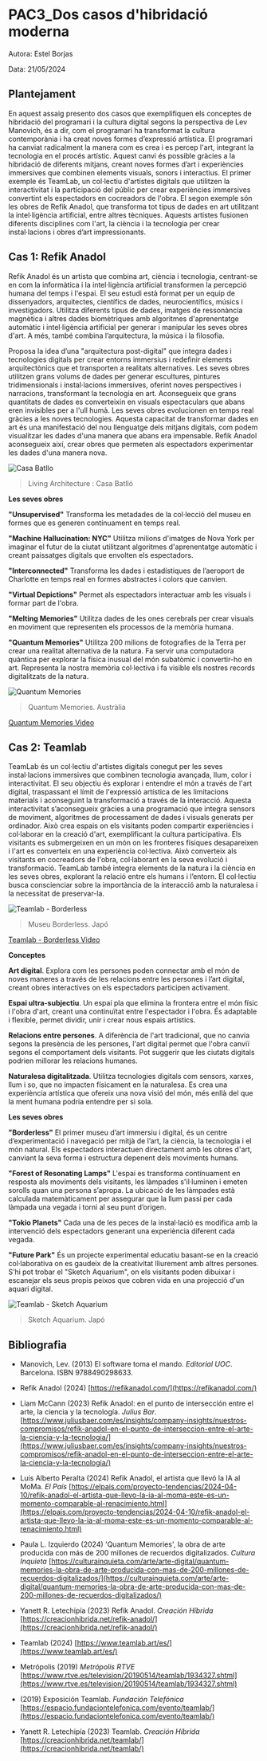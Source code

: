 # PAC3_Dos casos d'hibridació moderna

Autora: Estel Borjas

Data: 21/05/2024


## Plantejament

En aquest assaig presento dos casos que exemplifiquen els conceptes de hibridació del programari i la cultura digital segons la perspectiva de Lev Manovich, és a dir, com el programari ha transformat la cultura contemporània i ha creat noves formes d’expressió artística. El programari ha canviat radicalment la manera com es crea i es percep l'art, integrant la tecnologia en el procés artístic. Aquest canvi és possible gràcies a la hibridació de diferents mitjans, creant noves formes d’art i experiències immersives que combinen elements visuals, sonors i interactius. 
El primer exemple és TeamLab, un col·lectiu d'artistes digitals que utilitzen la interactivitat i la participació del públic per crear experiències immersives convertint els espectadors en cocreadors de l'obra.  El segon exemple són les obres de Refik Anadol, que transforma tot tipus de dades en art utilitzant la intel·ligència artificial, entre altres tècniques. Aquests artistes fusionen diferents disciplines com l'art, la ciència i la tecnologia per crear instal·lacions i obres d’art impressionants. 



## Cas 1: Refik Anadol

Refik Anadol és un artista que combina art, ciència i tecnologia, centrant-se en com la informàtica i la intel·ligència artificial transformen la percepció humana del temps i l'espai. El seu estudi està format per un equip de dissenyadors, arquitectes, científics de dades, neurocientífics, músics i investigadors. Utilitza diferents tipus de dades, imatges de ressonància magnètica i altres dades biomètriques amb algoritmes d'aprenentatge automàtic i intel·ligència artificial per generar i manipular les seves obres d'art. A més, també combina l’arquitectura, la música i la filosofia. 

Proposa la idea d’una "arquitectura post-digital" que integra dades i tecnologies digitals per crear entorns immersius i redefinir elements arquitectònics que et transporten a realitats alternatives. Les seves obres utilitzen grans volums de dades per generar escultures, pintures tridimensionals i instal·lacions immersives, oferint noves perspectives i narracions, transformant la tecnologia en art. Aconsegueix que grans quantitats de dades es converteixin en visuals espectaculars que abans eren invisibles per a l'ull humà. Les seves obres evolucionen en temps real gràcies a les noves tecnologies. Aquesta capacitat de transformar dades en art és una manifestació del nou llenguatge dels mitjans digitals, com podem visualitzar les dades d'una manera que abans era impensable. Refik Anadol aconsegueix així, crear obres que permeten als espectadors experimentar les dades d'una manera nova.


![Casa Batllo](https://refikanadol.com/wp-content/uploads/2023/04/Screenshot-2023-04-14-at-8.08.15-AM-2400x1353.png)
> Living Architecture : Casa Batlló


**Les seves obres**

**"Unsupervised"**
Transforma les metadades de la col·lecció del museu en formes que es generen contínuament en temps real.

**"Machine Hallucination: NYC"**
Utilitza milions d'imatges de Nova York per imaginar el futur de la ciutat utilitzant algoritmes d'aprenentatge automàtic i creant paissatges digitals que envolten els espectadors. 

**"Interconnected"**
Transforma les dades  i estadístiques de l’aeroport de Charlotte en temps real en formes abstractes i colors que canvien.

**"Virtual Depictions"** 
Permet als espectadors interactuar amb les visuals i formar part de l'obra.

**"Melting Memories"** 
Utilitza dades de les ones cerebrals per crear visuals en moviment que representen els processos de la memòria humana.

**"Quantum Memories"** 
Utilitza 200 milions de fotografies de la Terra per crear una realitat alternativa de la natura. Fa servir una computadora quàntica per explorar la física inusual del món subatòmic i convertir-ho en art. Representa la nostra memòria col·lectiva i fa visible els nostres records digitalitzats de la natura. 


![Quantum Memories](https://creacionhibrida.net/wp-content/uploads/2021/07/Quantum-Memories-00_767328-2400x1350-1-1536x864.jpeg)
> Quantum Memories. Austràlia

[Quantum Memories Video](https://www.youtube.com/watch?v=oFsjVtmnbS0)



## Cas 2: Teamlab


TeamLab és un col·lectiu d'artistes digitals conegut per les seves instal·lacions immersives que combinen tecnologia avançada, llum, color i interactivitat. El seu objectiu és explorar i entendre el món a través de l'art digital, traspassant el límit de l'expressió artística de les limitacions materials i aconseguint la transformació a través de la interacció. Aquesta interactivitat s’aconsegueix gràcies a una programació que integra sensors de moviment, algoritmes de processament de dades i visuals generats per ordinador. Això crea espais on els visitants poden compartir experiències i col·laborar en la creació d'art, exemplificant la cultura participativa. Els visitants es submergeixen en un món on les fronteres físiques desapareixen i l'art es converteix en una experiència col·lectiva. Això converteix als visitants en cocreadors de l'obra, col·laborant en la seva evolució i transformació.
TeamLab també integra elements de la natura i la ciència en les seves obres, explorant la relació entre els humans i l’entorn. El col·lectiu busca conscienciar sobre la importància de la interacció amb la naturalesa i la necessitat de preservar-la. 

![Teamlab - Borderless](https://creacionhibrida.net/wp-content/uploads/2021/10/Main_Universe_of_Water_Particles_on_a_Rock_wh.width-2000-1536x1024.jpg)
> Museu Borderless. Japó

[Teamlab - Borderless Video](https://youtu.be/Xy6Vz3rkd1w?list=TLGGEu0nwaXyX2EyNzA1MjAyNA)



**Conceptes**

**Art digital**. Explora com les persones poden connectar amb el món de noves maneres a través de   les relacions entre les persones i l’art digital, creant obres interactives on els espectadors participen activament. 

**Espai ultra-subjectiu**. Un espai pla que elimina la frontera entre el món físic i l'obra d'art, creant una continuïtat entre l'espectador i l'obra. És adaptable i flexible, permet dividir, unir i crear nous espais artístics.

**Relacions entre persones**. A diferència de l'art tradicional, que no canvia segons la presència de les persones, l'art digital permet que l'obra canviï segons el comportament dels visitants. Pot suggerir que les ciutats digitals podrien millorar les relacions humanes.

**Naturalesa digitalitzada**. Utilitza tecnologies digitals com sensors, xarxes, llum i so, que no impacten físicament en la naturalesa. Es crea una experiència artística que ofereix una nova visió del món, més enllà del que la ment humana podria entendre per si sola.


**Les seves obres**

**"Borderless"**
El primer museu d’art immersiu i digital, és un centre d’experimentació i navegació per mitjà de l’art, la ciència, la tecnologia i el món natural. Els espectadors interactuen directament amb les obres d'art, canviant la seva forma i estructura depenent dels moviments humans. 

**"Forest of Resonating Lamps"**
L'espai es transforma contínuament en resposta als moviments dels visitants, les làmpades s'il·luminen i emeten sorolls quan una persona s’apropa. La ubicació de les làmpades està calculada matemàticament per assegurar que la llum passi per cada làmpada una vegada i torni al seu punt d’origen. 

**"Tokio Planets"**
Cada una de les peces de la instal·lació es modifica amb la intervenció dels espectadors generant una experiència diferent cada vegada. 

**"Future Park"** 
És un projecte experimental educatiu basant-se en la creació col·laborativa on es gaudeix de la creativitat lliurement amb altres persones. S’hi pot trobar el "Sketch Aquarium", on els visitants poden dibuixar i escanejar els seus propis peixos que cobren vida en una projecció d'un aquari digital.


![Teamlab - Sketch Aquarium](https://team-lab.imagewave.pictures/y3rE987T2mLrDxgfTdDxsc?width=1920)
> Sketch Aquarium. Japó


## Bibliografia

-   Manovich, Lev. (2013) El software toma el mando. _Editorial UOC_. Barcelona. ISBN 9788490298633.
    
-   Refik Anadol (2024) [https://refikanadol.com/](https://refikanadol.com/)
    
-   Liam McCann (2023) Refik Anadol: en el punto de intersección entre el arte, la ciencia y la tecnología. _Julius Bar_. [https://www.juliusbaer.com/es/insights/company-insights/nuestros-compromisos/refik-anadol-en-el-punto-de-interseccion-entre-el-arte-la-ciencia-y-la-tecnologia/](https://www.juliusbaer.com/es/insights/company-insights/nuestros-compromisos/refik-anadol-en-el-punto-de-interseccion-entre-el-arte-la-ciencia-y-la-tecnologia/)
    
-   Luis Alberto Peralta (2024) Refik Anadol, el artista que llevó la IA al MoMa. _El País_  [https://elpais.com/proyecto-tendencias/2024-04-10/refik-anadol-el-artista-que-llevo-la-ia-al-moma-este-es-un-momento-comparable-al-renacimiento.html](https://elpais.com/proyecto-tendencias/2024-04-10/refik-anadol-el-artista-que-llevo-la-ia-al-moma-este-es-un-momento-comparable-al-renacimiento.html)
    
-   Paula L. Izquierdo (2024) 'Quantum Memories', la obra de arte producida con más de 200 millones de recuerdos digitalizados. _Cultura Inquieta_  [https://culturainquieta.com/arte/arte-digital/quantum-memories-la-obra-de-arte-producida-con-mas-de-200-millones-de-recuerdos-digitalizados/](https://culturainquieta.com/arte/arte-digital/quantum-memories-la-obra-de-arte-producida-con-mas-de-200-millones-de-recuerdos-digitalizados/)
    
-   Yanett R. Letechipía (2023) Refik Anadol. _Creación Híbrida_ [https://creacionhibrida.net/refik-anadol/](https://creacionhibrida.net/refik-anadol/)
    
-   Teamlab (2024) [https://www.teamlab.art/es/](https://www.teamlab.art/es/)
    
-   Metrópolis (2019) _Metrópolis RTVE_ [https://www.rtve.es/television/20190514/teamlab/1934327.shtml](https://www.rtve.es/television/20190514/teamlab/1934327.shtml)
    
-   (2019) Exposición Teamlab. _Fundación Telefónica_ [https://espacio.fundaciontelefonica.com/evento/teamlab/](https://espacio.fundaciontelefonica.com/evento/teamlab/)
    
-   Yanett R. Letechipía (2023) Teamlab. _Creación Híbrida_ [https://creacionhibrida.net/teamlab/](https://creacionhibrida.net/teamlab/)
